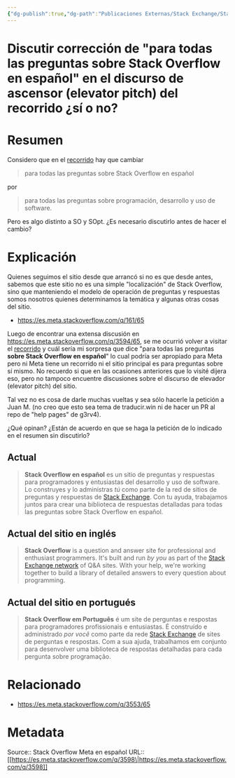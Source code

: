 ```yaml
---
{"dg-publish":true,"dg-path":"Publicaciones Externas/Stack Exchange/Stack Overflow en español/Stack Overflow en español Meta/es.meta.stackoverflow.com-3598.md","permalink":"/publicaciones-externas/stack-exchange/stack-overflow-en-espanol/stack-overflow-en-espanol-meta/es-meta-stackoverflow-com-3598/","title":"Discutir corrección de \"para todas las preguntas sobre Stack Overflow en español\" en el discurso de ascensor (elevator pitch) del recorrido ¿sí o no?","hide":true,"noteIcon":"default","created":"2024-04-03T12:49:10.730-06:00","updated":"2024-04-05T16:44:03.653-06:00"}
---
```


# Discutir corrección de "para todas las preguntas sobre Stack Overflow en español" en el discurso de ascensor (elevator pitch) del recorrido ¿sí o no?

# Resumen

Considero que en el [recorrido](https://es.stackoverflow.com/tour) hay que cambiar 

> para todas las preguntas sobre Stack Overflow en español

por

> para todas las preguntas sobre programación, desarrollo y uso de software.

Pero es algo distinto a SO y SOpt. ¿Es necesario discutirlo antes de hacer el cambio?

# Explicación

Quienes seguimos el sitio desde que arrancó si no es que desde antes, sabemos que este sitio no es una simple "localización" de Stack Overflow, sino que manteniendo el modelo de operación de preguntas y respuestas somos nosotros quienes determinamos la temática y algunas otras cosas del sitio.

- https://es.meta.stackoverflow.com/q/161/65

Luego de encontrar una extensa discusión en https://es.meta.stackoverflow.com/q/3594/65, se me ocurrió volver a visitar el [recorrido][1] y cuál sería mi sorpresa que dice "para todas las preguntas **sobre Stack Overflow en español**" lo cual podría ser apropiado para Meta pero ni Meta tiene un recorrido ni el sitio principal es para preguntas sobre sí mismo. No recuerdo si que en las ocasiones anteriores que lo visité dijera eso, pero no tampoco encuentre discusiones sobre el discurso de elevador (elevator pitch) del sitio.

Tal vez no es cosa de darle muchas vueltas y sea sólo hacerle la petición a Juan M. (no creo que esto sea tema de traducir.win ni de hacer un PR al repo de "help pages" de g3rv4).

¿Qué opinan? ¿Están de acuerdo en que se haga la petición de lo indicado en el resumen sin discutirlo?


## Actual

> **Stack Overflow en español** es un sitio de preguntas y respuestas para programadores y entusiastas del desarrollo y uso de software. Lo construyes y lo administras *tú* como parte de la red de sitios de preguntas y respuestas de [Stack Exchange][2]. Con tu ayuda, trabajamos juntos para crear una biblioteca de respuestas detalladas para todas las preguntas sobre Stack Overflow en español.

## Actual del sitio en inglés

> **Stack Overflow** is a question and answer site for professional and enthusiast programmers. It's built and run *by you* as part of the [Stack Exchange network][2] of Q&A sites. With your help, we're working together to build a library of detailed answers to every question about programming.

## Actual del sitio en portugués

>**Stack Overflow em Português** é um site de perguntas e respostas para programadores profissionais e entusiastas. É construído e administrado *por você* como parte da rede [Stack Exchange][2] de sites de perguntas e respostas. Com a sua ajuda, trabalhamos em conjunto para desenvolver uma biblioteca de respostas detalhadas para cada pergunta sobre programação.

# Relacionado

- https://es.meta.stackoverflow.com/q/3553/65

  [1]: https://es.stackoverflow.com/tour
  [2]: http://stackexchange.com/

# Metadata
Source:: Stack Overflow Meta en español
URL:: [[https://es.meta.stackoverflow.com/q/3598\|https://es.meta.stackoverflow.com/q/3598]]

